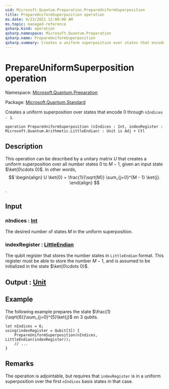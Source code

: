 ```yaml
---
uid: Microsoft.Quantum.Preparation.PrepareUniformSuperposition
title: PrepareUniformSuperposition operation
ms.date: 9/23/2021 12:00:00 AM
ms.topic: managed-reference
qsharp.kind: operation
qsharp.namespace: Microsoft.Quantum.Preparation
qsharp.name: PrepareUniformSuperposition
qsharp.summary: Creates a uniform superposition over states that encode 0 through `nIndices - 1`.
---
```


# PrepareUniformSuperposition operation

Namespace: [Microsoft.Quantum.Preparation](xref:Microsoft.Quantum.Preparation)

Package: [Microsoft.Quantum.Standard](https://nuget.org/packages/Microsoft.Quantum.Standard)


Creates a uniform superposition over states that encode 0 through `nIndices - 1`.

```qsharp
operation PrepareUniformSuperposition (nIndices : Int, indexRegister : Microsoft.Quantum.Arithmetic.LittleEndian) : Unit is Adj + Ctl
```


## Description

This operation can be described by a unitary matrix $U$ that createsa uniform superposition over all number states$0$ to $M-1$, given an input state $\ket{0\cdots 0}$. In other words,$$\begin{align}U \ket{0} = \frac{1}{\sqrt{M}} \sum_{j=0}^{M - 1} \ket{j}.\end{align}$$.

## Input

### nIndices : [Int](xref:microsoft.quantum.qsharp.valueliterals#int-literals)

The desired number of states $M$ in the uniform superposition.


### indexRegister : [LittleEndian](xref:Microsoft.Quantum.Arithmetic.LittleEndian)

The qubit register that stores the number states in `LittleEndian` format.This register must be able to store the number $M-1$, and is assumed to beinitialized in the state $\ket{0\cdots 0}$.



## Output : [Unit](xref:microsoft.quantum.qsharp.valueliterals#unit-literal)



## Example

The following example prepares the state $\frac{1}{\sqrt{6}}\sum_{j=0}^{5}\ket{j}$on $3$ qubits.```Q#let nIndices = 6;using(indexRegister = Qubit[3]) {    PrepareUniformSuperposition(nIndices, LittleEndian(indexRegister));    // ...}```

## Remarks

The operation is adjointable, but requires that `indexRegister` is in a uniformsuperposition over the first `nIndices` basis states in that case.